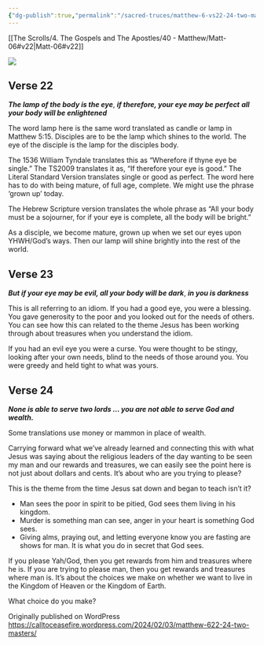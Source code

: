 ```yaml
---
{"dg-publish":true,"permalink":"/sacred-truces/matthew-6-vs22-24-two-masters/"}
---
```


[[The Scrolls/4. The Gospels and The Apostles/40 - Matthew/Matt-06#v22\|Matt-06#v22]]

![](https://calltoceasefire.wordpress.com/wp-content/uploads/2024/02/image.png)

## Verse 22

***The lamp of the body is the eye***, ***if therefore, your eye may be perfect*** ***all your body will be enlightened***

The word lamp here is the same word translated as candle or lamp in Matthew 5:15. Disciples are to be the lamp which shines to the world. The eye of the disciple is the lamp for the disciples body.

The 1536 William Tyndale translates this as “Wherefore if thyne eye be single.” The TS2009 translates it as, “If therefore your eye is good.” The Literal Standard Version translates single or good as perfect. The word here has to do with being mature, of full age, complete. We might use the phrase ‘grown up’ today.

The Hebrew Scripture version translates the whole phrase as “All your body must be a sojourner, for if your eye is complete, all the body will be bright.”

As a disciple, we become mature, grown up when we set our eyes upon YHWH/God’s ways. Then our lamp will shine brightly into the rest of the world.

## Verse 23

***But if your eye may be evil, all your body will be dark***, ***in you is darkness***

This is all referring to an idiom. If you had a good eye, you were a blessing. You gave generosity to the poor and you looked out for the needs of others. You can see how this can related to the theme Jesus has been working through about treasures when you understand the idiom.

If you had an evil eye you were a curse. You were thought to be stingy, looking after your own needs, blind to the needs of those around you. You were greedy and held tight to what was yours.

## Verse 24

***None is able to serve two lords … you are not able to serve God and wealth.***

Some translations use money or mammon in place of wealth.

Carrying forward what we’ve already learned and connecting this with what Jesus was saying about the religious leaders of the day wanting to be seen my man and our rewards and treasures, we can easily see the point here is not just about dollars and cents. It’s about who are you trying to please?

This is the theme from the time Jesus sat down and began to teach isn’t it?

- Man sees the poor in spirit to be pitied, God sees them living in his kingdom.
- Murder is something man can see, anger in your heart is something God sees.
- Giving alms, praying out, and letting everyone know you are fasting are shows for man. It is what you do in secret that God sees.

If you please Yah/God, then you get rewards from him and treasures where he is. If you are trying to please man, then you get rewards and treasures where man is. It’s about the choices we make on whether we want to live in the Kingdom of Heaven or the Kingdom of Earth.

What choice do you make?

Originally published on WordPress https://calltoceasefire.wordpress.com/2024/02/03/matthew-622-24-two-masters/
